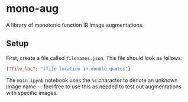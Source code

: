 # mono-aug

A library of monotonic function IR image augmentations.

## Setup

First, create a file called ```filenames.json```. This file should look as follows:

```json
{"file_loc": "(file location in double quotes"}
```

The ```main.ipynb``` notebook uses the ```%s``` character to denote an unknown image name -- feel free to use this as needed to test out augmentations with specific images. 